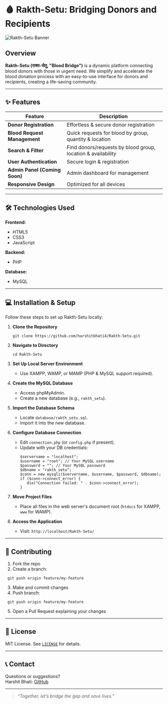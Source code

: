 # 🩸 Rakth-Setu: Bridging Donors and Recipients

![Rakth-Setu Banner](assets/rakthsetu-banner.gif)

## Overview

**Rakth-Setu (राक्त-सेतु, "Blood Bridge")** is a dynamic platform connecting blood donors with those in urgent need. We simplify and accelerate the blood donation process with an easy-to-use interface for donors and recipients, creating a life-saving community.

---

## ✨ Features

| Feature                      | Description                                                   |
|------------------------------|---------------------------------------------------------------|
| **Donor Registration**       | Effortless & secure donor registration                        |
| **Blood Request Management** | Quick requests for blood by group, quantity & location        |
| **Search & Filter**          | Find donors/requests by blood group, location & availability  |
| **User Authentication**      | Secure login & registration                                   |
| **Admin Panel (Coming Soon)**| Admin dashboard for management                                |
| **Responsive Design**        | Optimized for all devices                                     |

---


## 🛠️ Technologies Used

**Frontend:**  
- HTML5  
- CSS3  
- JavaScript

**Backend:**  
- PHP

**Database:**  
- MySQL

---

## 💻 Installation & Setup

Follow these steps to set up Rakth-Setu locally:

1. **Clone the Repository**
    ```
    git clone https://github.com/harshitbhati4/Rakth-Setu.git
    ```

2. **Navigate to Directory**
    ```
    cd Rakth-Setu
    ```

3. **Set Up Local Server Environment**
    - Use XAMPP, WAMP, or MAMP (PHP & MySQL support required).

4. **Create the MySQL Database**
    - Access phpMyAdmin.
    - Create a new database (e.g., `rakth_setu`).

5. **Import the Database Schema**
    - Locate `database/rakth_setu.sql`.
    - Import it into the new database.

6. **Configure Database Connection**
    - Edit `connection.php` (or `config.php` if present).
    - Update with your DB credentials:
      ```
      $servername = "localhost";
      $username = "root"; // Your MySQL username
      $password = ""; // Your MySQL password
      $dbname = "rakth_setu";
      $conn = new mysqli($servername, $username, $password, $dbname);
      if ($conn->connect_error) {
         die("Connection failed: " . $conn->connect_error);
      }
      ```

7. **Move Project Files**
    - Place all files in the web server's document root (`htdocs` for XAMPP, `www` for WAMP).

8. **Access the Application**
    - Visit: `http://localhost/Rakth-Setu/`

---

## 🤝 Contributing

1. Fork the repo  
2. Create a branch:  
 ```
  git push origin feature/my-feature
```
3. Make and commit changes  
4. Push branch:  
 ```
  git push origin feature/my-feature
```
5. Open a Pull Request explaining your changes

---

## 📄 License

MIT License. See [`LICENSE`](https://github.com/harshitbhati4/Rakth-Setu/blob/main/LICENSE) for details.

---

## 📞 Contact

Questions or suggestions?  
Harshit Bhati: [GitHub](https://github.com/harshitbhati4)

---

> _“Together, let’s bridge the gap and save lives.”_

